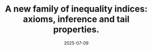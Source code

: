 ---
title: "A new family of inequality indices: axioms, inference and tail properties."
collection: publications
category: manuscripts
permalink: /publication/2025-submitted-paper
excerpt: 'Authors: [Stéphane Girard](https://mistis.inrialpes.fr/people/girard/), [Jonathan El Methni](https://sites.google.com/view/jonathanelmethni/accueil), Pearl Laveur. [Read on HAL](https://hal.science/hal-05153188).'
date: 2025-07-09
venue: 'Submitted'
#slidesurl: 'http://academicpages.github.io/files/slides1.pdf'
#paperurl: 'https://hal.science/hal-05153188'
#bibtexurl: 'http://academicpages.github.io/files/bibtex1.bib'
#citation: ''
---